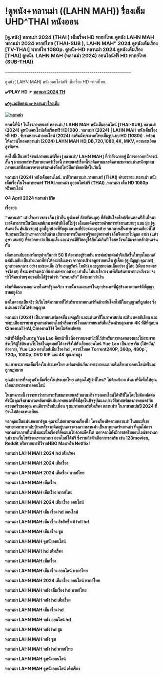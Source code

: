 <h1 class="heading-element" dir="auto">!ดูหนัง+หลานม่า ((LAHN MAH)) รื่องเต็ม UHD^THAI หนังออน</h1>

<h3 class="heading-element" dir="auto">[ดู.หนัง] หลานม่า 2024 (THAI ) เต็มเรื่อง HD พากย์ไทย.ดูหนัง  LAHN MAH หลานม่า 2024 พากย์ไทย (THAI-SUB ), LAHN MAH" 2024 ดูหนังเต็มเรื่อง [TV-THAI] พากย์ไท 1080p. ดูหนัง-HD หลานม่า 2024 ดูหนังเต็มเรื่อง [THAI] ดูหนัง.  LAHN MAH (หลานม่า 2024) ออนไลน์ฟรี HD พากย์ไทย (SUB-THAI)</h3>

<p dir="auto">----------------------------------------------------------------</p>
<p dir="auto">ดูหนัง( LAHN MAH) หนังออนไลน์ฟรี เต็มเรื่อง HD พากย์ไทย.</p>

<p dir="auto"><strong>✔️PLAY HD ☞  <a href="https://reportodays.com/th/movie/1103621" rel="nofollow">หลานม่า 2024 TH</p>

<p dir="auto"><strong>✔️ดูและติดตาม ☞ <a href="https://reportodays.com/th/movie/1103621" rel="nofollow">หลานม่า รื่องเต็ม</p>

<p dir="auto"><a target="_blank" rel="noopener noreferrer nofollow" href="https://image.tmdb.org/t/p/original/jq93EIjQKTYTaxMJ323NwePB4A4.jpg"><img src="https://image.tmdb.org/t/p/original/jq93EIjQKTYTaxMJ323NwePB4A4.jpg" alt="หลานม่า" title="หลานม่า"style="max-width: 100%;"></a></p>

<p dir="auto">ตอนนี้ที่นี่ ! ในโรงภาพยนตร์  หลานม่า / LAHN MAH หนังเต็มออนไลน์ [THAI-SUB].หลานม่า (2024) ดูหนังออนไลน์เต็มเรื่องฟรี HD1080 . หลานม่า (2024) |  LAHN MAH หนังเต็มเรื่องฟรี HD . รับชมหลานม่าออนไลน์ (2024) สตรีมมิ่งประเทศไทยเต็มรูปแบบ HD (1080i) .  พร้อมให้ดาวน์โหลดหลานม่า (2024) LAHN MAH HD,DB,720,1080,4K, MKV, ความละเอียดสูงพิเศษ.</p>

<p dir="auto">ต่อไปนี้เป็นบทวิจารณ์ภาพยนตร์เรื่อง [หลานม่า/ LAHN MAH] ที่กำลังฉายอยู่ มีการออกบทวิจารณ์สั้น ๆ มากมายสำหรับภาพยนตร์เรื่องนี้ ภาพยนตร์เรื่องนี้น่าติดตามและติดตามชมจากแฟนหนังทุกคน ภาพยนตร์ที่สมควรครองตำแหน่งท็อปไฟว์บ็อกซ์ออฟฟิศในวันนี้</p>

<p dir="auto">หลานม่า (2024) หนังเต็มออนไลน์. นาฬิกาหลานม่า ภาพยนตร์ (THAI) คำบรรยาย.หลานม่า หนังเต็มเรื่องในโรงภาพยนตร์ THAI.หลานม่า ดูออนไลน์ฟรี (THAI) .หลานม่า เต็ม HD 1080p ฟรีออนไลน์</p>

<p dir="auto">04 April 2024
หลานม่า
ชีวิต</p>

<p dir="auto">เรื่องย่อ</p>
<p dir="auto">“หลานม่า” เล่าเรื่องราวของ เอ็ม (บิวกิ้น พุฒิพงศ์ อัสสรัตนกุล)  ที่ตัดสินใจดร็อปเรียนตอนปีสี่ เพื่อมาเอาดีทางการเป็นนักแคสต์เกม แต่ทำยังไงก็ไม่รุ่ง เอ็มเลยคิดจะรวยด้วยการทำงานสบายๆ แบบ มุ่ย (ตู ต้นตะวัน ตันติเวชกุล) ลูกพี่ลูกน้องที่รับดูแลอากงที่ป่วยระยะสุดท้าย จนกลายเป็นทายาทคนเดียวที่ได้รับมรดกเป็นบ้านราคากว่าสิบล้าน เส้นทางการเป็นเศรษฐีรออยู่ตรงหน้า เอ็มจึงอาสาไปดูแล อาม่า (แต๋ว อุษา เสมคำ) ที่ตรวจพบว่าเป็นมะเร็ง และน่าจะมีชีวิตอยู่ได้อีกไม่เกินปี โดยหวังจะได้มรดกหลักล้านเช่นกัน</p>

<p dir="auto">เมื่อหลานกับอาม่าที่อายุห่างกันกว่า 50 ปี ต้องมาอยู่ร่วมกัน การต่อปากต่อคำจึงเกิดขึ้นในทุกโมเมนต์ แต่มันกลับ เป็นช่วงเวลาที่ทำให้อาม่าลืมเหงา จากการเฝ้ารอลูกชายคนโต กู๋เคี้ยง (ดู๋ สัญญา คุณากร) ลูกสาวคนกลาง อย่าง แม่ของเอ็ม (เจีย สฤญรัตน์ โทมัส) และลูกชายคนเล็กอย่าง กู๋โส่ย (เผือก พงศธร จงวิลาส) ที่จะมาพร้อมหน้ากันตามเทศกาลต่างๆ เท่านั้น ไม่น่าเชื่อว่างานที่เริ่มต้นทำเพราะหวังรวย จะทำให้คนห่วยๆ อย่างเอ็มได้รู้ว่าคำว่า “ครอบครัว” มีค่ามากกว่าเงิน</p>

<p dir="auto"> เดิมทีมีแผนจะออกฉายในสหรัฐอเมริกา จากนั้นจะเผยแพร่ในทุกประเทศที่ผู้สร้างภาพยนตร์มีสัญญาขายอยู่ด้วย</p>
<p dir="auto">แต่ในความเป็นจริง มีเว็บไซต์มากมายที่ให้บริการภาพยนตร์ที่คล้ายกันโดยไม่มีใบอนุญาตที่ถูกต้อง ซึ่งแน่นอนว่าไม่ได้รับอนุญาต</p>

<p dir="auto">หลานม่า (2024) เป็นภาพยนตร์แอคชั่น ผจญภัย และแฟนตาซีในภาษาสเปน ละติน แคสทิเลียน และระบบเสียงบรรยาย ดูหลานม่าออนไลน์หรือดาวน์โหลดภาพยนตร์เต็มเรื่องด้วยคุณภาพ 4K ที่ดีที่สุดบน CinemaTHAI,CinemaTH โดยไม่ต้องตัดต่อ</p>

<p dir="auto">หน้าที่ดีที่สุดในการดู Yue Lao คือหน้านี้ เนื่องจากบางหน้ามีไว้สำหรับการหลอกลวงและไม่สามารถช่วยให้ผู้ใช้ค้นหาเว็บไซต์ในอุดมคติได้ เราจึงใส่ตัวเลือกออนไลน์ Yue Lao เป็นภาษาจีน (ไต้หวัน/ฮ่องกง), Yue Lao ออนไลน์เต็มเรื่อง hd , ดาวน์โหลด Torrent240P, 360p, 480p´, 720p, 1080p, DVD RIP และ 4K คุณภาพสูง</p>

<p dir="auto">ชม ภาพระบายผเต็มเรื่องในประเทศไทย เพลิดเพลินกับภาพระบายผแบบเต็มเรื่องทางออนไลน์ฟรีและถูกกฎหมาย</p>

<p dir="auto">คุณต้องการที่จะดูหนังเต็มเรื่องในประเทศไทย แต่คุณไม่รู้ว่าที่ไหน? ไม่ต้องกังวล ฉันมาที่นี่เพื่อให้คุณเลือกภาพวาดทางออนไลน์</p>

<p dir="auto">ในบทความนี้ เราจะหาว่าสามารถรับชมภาพยนตร์ หลานม่าำ ทางออนไลน์ได้ฟรีที่ใดโดยไม่ต้องตัดต่อ ดังนั้นคุณจึงสามารถเพลิดเพลินกับภาพยนตร์ที่ดีที่สุดในปัจจุบันและประวัติศาสตร์ของภาพยนตร์กับครอบครัวของคุณ คนเดียวหรือกับเพื่อน ๆ ชมภาพยนตร์เต็มเรื่อง หลานม่าำ ในภาษาสเปนปี 2024 ที่บ้านไม่ต้องลงทะเบียน</p>

<p dir="auto">หากคุณเป็นแฟนของการ์ตูน คุณจะไม่อยากพลาดเรื่องนี้! โครงเรื่องติดตามหลานม่า ในขณะที่เขาพยายามหาทางกลับบ้านหลังจากติดอยู่บนดาวต่างดาวหลานม่า เป็นภาพยนตร์หลานม่า ที่คุณไม่ควรพลาดด้วยภาพที่น่าทึ่งและเนื้อเรื่องที่อัดแน่นไปด้วยแอ็คชั่น! นอกจากนี้ยังมีการสตรีมออนไลน์ของหลานม่า บนเว็บไซต์ของเราหลานม่า ออนไลน์ได้ฟรี ซึ่งรวมถึงตัวเลือกการสตรีม เช่น 123movies, Reddit หรือรายการทีวีจากHBO Maxหรือ Netflix!</p>

<p dir="auto">หลานม่า  LAHN MAH 2024 hd เต็มเรื่อง</p>

<p dir="auto">หลานม่า  LAHN MAH 2024 เต็มเรื่อง</p>

<p dir="auto">หลานม่า  LAHN MAH 2024 เต็มเรื่อง พากย์ไทย</p>

<p dir="auto">หลานม่า  LAHN MAH เต็มเรื่อง</p>

<p dir="auto">หลานม่า  LAHN MAH เต็มเรื่อง พากย์ไทย</p>

<p dir="auto">หลานม่า  LAHN MAH 2024 เต็ม เรื่อง ออนไลน์</p>

<p dir="auto">หลานม่า  LAHN MAH เต็ม เรื่อง hd ออนไลน์</p>

<p dir="auto">หลานม่า  LAHN MAH เต็ม เรื่อง ลิขสิทธิ์ แท้ full hd</p>

<p dir="auto">หลานม่า  LAHN MAH เต็ม เรื่อง ซูม</p>

<p dir="auto">หลานม่า  LAHN MAH ดูหนังออนไลน์</p>

<p dir="auto">หลานม่า  LAHN MAH hd เต็มเรื่อง</p>

<p dir="auto">หลานม่า  LAHN MAH เต็มเรื่อง</p>

<p dir="auto">หลานม่า  LAHN MAH เต็ม เรื่อง ออนไลน์ พากย์ไทย</p>

<p dir="auto">หลานม่า  LAHN MAH 2024 เต็ม เรื่อง ออนไลน์ พากย์ไทย</p>

<p dir="auto">หลานม่า  LAHN MAH หนัง เต็มเรื่อง hd พากย์ไทย</p>

<p dir="auto">หลานม่า  LAHN MAH หนัง hd เต็มเรื่อง</p>

<p dir="auto">หลานม่า  LAHN MAH เต็ม เรื่อง hd</p>

<p dir="auto">หลานม่า  LAHN MAH หนัง ออนไลน์ hd</p>

<p dir="auto">หลานม่า  LAHN MAH หนัง hd ซูม</p>

<p dir="auto">หลานม่า  LAHN MAH หนัง ซูม</p>

<p dir="auto">หลานม่า  LAHN MAH หนัง hd พากย์ไทย</p>

<p dir="auto">หลานม่า  LAHN MAH ดูหนังออนไลน์</p>

<p dir="auto">หลานม่า  LAHN MAH ดูหนังออนไลน์ เต็มเรื่อง</p>
